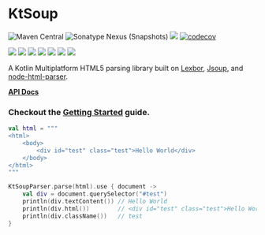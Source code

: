 # KtSoup

![Maven Central](https://img.shields.io/maven-central/v/org.drewcarlson/ktsoup-core-jvm?label=maven&color=blue)
![Sonatype Nexus (Snapshots)](https://img.shields.io/nexus/s/org.drewcarlson/ktsoup-core-jvm?server=https%3A%2F%2Fs01.oss.sonatype.org)
![](https://github.com/DrewCarlson/KtSoup/workflows/Tests/badge.svg)
[![codecov](https://codecov.io/gh/DrewCarlson/KtSoup/branch/main/graph/badge.svg?token=BTQ8XQOD86)](https://codecov.io/gh/DrewCarlson/KtSoup)

![](https://img.shields.io/static/v1?label=&message=Platforms&color=grey)
![](https://img.shields.io/static/v1?label=&message=Js&color=blue)
![](https://img.shields.io/static/v1?label=&message=Jvm&color=blue)
![](https://img.shields.io/static/v1?label=&message=Linux&color=blue)
![](https://img.shields.io/static/v1?label=&message=macOS&color=blue)
![](https://img.shields.io/static/v1?label=&message=Windows&color=blue)
![](https://img.shields.io/static/v1?label=&message=iOS&color=blue)

A Kotlin Multiplatform HTML5 parsing library built on [Lexbor](https://github.com/lexbor/lexbor), [Jsoup](https://jsoup.org/), and [node-html-parser](https://github.com/taoqf/node-html-parser).

**[API Docs](kdoc)**

### Checkout the [Getting Started](1-getting-started.md) guide.

```kotlin
val html = """
<html>
    <body>
        <div id="test" class="test">Hello World</div>
    </body>
</html>
"""

KtSoupParser.parse(html).use { document ->
    val div = document.querySelector("#test")
    println(div.textContent()) // Hello World
    println(div.html())        // <div id="test" class="test">Hello World</div>
    println(div.className())   // test
}
```

